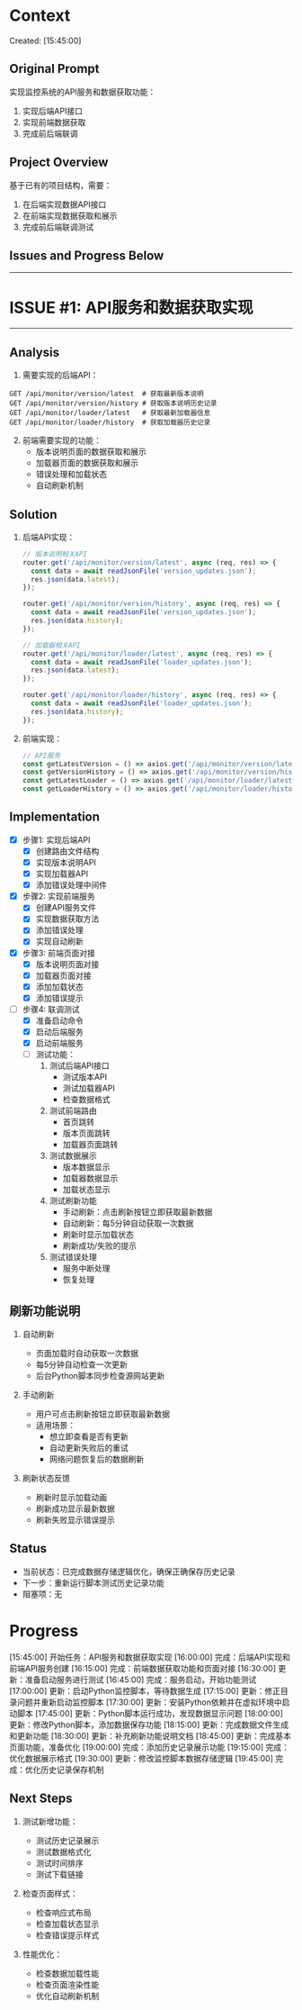 # Context
Created: [15:45:00]

## Original Prompt
实现监控系统的API服务和数据获取功能：
1. 实现后端API接口
2. 实现前端数据获取
3. 完成前后端联调

## Project Overview
基于已有的项目结构，需要：
1. 在后端实现数据API接口
2. 在前端实现数据获取和展示
3. 完成前后端联调测试

## Issues and Progress Below
-----------------------------------
# ISSUE #1: API服务和数据获取实现
-----------------------------------

## Analysis
1. 需要实现的后端API：
```
GET /api/monitor/version/latest  # 获取最新版本说明
GET /api/monitor/version/history # 获取版本说明历史记录
GET /api/monitor/loader/latest   # 获取最新加载器信息
GET /api/monitor/loader/history  # 获取加载器历史记录
```

2. 前端需要实现的功能：
   - 版本说明页面的数据获取和展示
   - 加载器页面的数据获取和展示
   - 错误处理和加载状态
   - 自动刷新机制

## Solution
1. 后端API实现：
   ```javascript
   // 版本说明相关API
   router.get('/api/monitor/version/latest', async (req, res) => {
     const data = await readJsonFile('version_updates.json');
     res.json(data.latest);
   });

   router.get('/api/monitor/version/history', async (req, res) => {
     const data = await readJsonFile('version_updates.json');
     res.json(data.history);
   });

   // 加载器相关API
   router.get('/api/monitor/loader/latest', async (req, res) => {
     const data = await readJsonFile('loader_updates.json');
     res.json(data.latest);
   });

   router.get('/api/monitor/loader/history', async (req, res) => {
     const data = await readJsonFile('loader_updates.json');
     res.json(data.history);
   });
   ```

2. 前端实现：
   ```javascript
   // API服务
   const getLatestVersion = () => axios.get('/api/monitor/version/latest');
   const getVersionHistory = () => axios.get('/api/monitor/version/history');
   const getLatestLoader = () => axios.get('/api/monitor/loader/latest');
   const getLoaderHistory = () => axios.get('/api/monitor/loader/history');
   ```

## Implementation
- [x] 步骤1: 实现后端API
  - [x] 创建路由文件结构
  - [x] 实现版本说明API
  - [x] 实现加载器API
  - [x] 添加错误处理中间件

- [x] 步骤2: 实现前端服务
  - [x] 创建API服务文件
  - [x] 实现数据获取方法
  - [x] 添加错误处理
  - [x] 实现自动刷新

- [x] 步骤3: 前端页面对接
  - [x] 版本说明页面对接
  - [x] 加载器页面对接
  - [x] 添加加载状态
  - [x] 添加错误提示

- [ ] 步骤4: 联调测试
  - [x] 准备启动命令
  - [x] 启动后端服务
  - [x] 启动前端服务
  - [ ] 测试功能：
    1. 测试后端API接口
       - 测试版本API
       - 测试加载器API
       - 检查数据格式
    2. 测试前端路由
       - 首页跳转
       - 版本页面跳转
       - 加载器页面跳转
    3. 测试数据展示
       - 版本数据显示
       - 加载器数据显示
       - 加载状态显示
    4. 测试刷新功能
       - 手动刷新：点击刷新按钮立即获取最新数据
       - 自动刷新：每5分钟自动获取一次数据
       - 刷新时显示加载状态
       - 刷新成功/失败的提示
    5. 测试错误处理
       - 服务中断处理
       - 恢复处理

## 刷新功能说明
1. 自动刷新
   - 页面加载时自动获取一次数据
   - 每5分钟自动检查一次更新
   - 后台Python脚本同步检查源网站更新

2. 手动刷新
   - 用户可点击刷新按钮立即获取最新数据
   - 适用场景：
     * 想立即查看是否有更新
     * 自动更新失败后的重试
     * 网络问题恢复后的数据刷新

3. 刷新状态反馈
   - 刷新时显示加载动画
   - 刷新成功显示最新数据
   - 刷新失败显示错误提示

## Status
- 当前状态：已完成数据存储逻辑优化，确保正确保存历史记录
- 下一步：重新运行脚本测试历史记录功能
- 阻塞项：无

# Progress
[15:45:00] 开始任务：API服务和数据获取实现
[16:00:00] 完成：后端API实现和前端API服务创建
[16:15:00] 完成：前端数据获取功能和页面对接
[16:30:00] 更新：准备启动服务进行测试
[16:45:00] 完成：服务启动，开始功能测试
[17:00:00] 更新：启动Python监控脚本，等待数据生成
[17:15:00] 更新：修正目录问题并重新启动监控脚本
[17:30:00] 更新：安装Python依赖并在虚拟环境中启动脚本
[17:45:00] 更新：Python脚本运行成功，发现数据显示问题
[18:00:00] 更新：修改Python脚本，添加数据保存功能
[18:15:00] 更新：完成数据文件生成和更新功能
[18:30:00] 更新：补充刷新功能说明文档
[18:45:00] 更新：完成基本页面功能，准备优化
[19:00:00] 完成：添加历史记录展示功能
[19:15:00] 完成：优化数据展示格式
[19:30:00] 更新：修改监控脚本数据存储逻辑
[19:45:00] 完成：优化历史记录保存机制

## Next Steps
1. 测试新增功能：
   - 测试历史记录展示
   - 测试数据格式化
   - 测试时间排序
   - 测试下载链接

2. 检查页面样式：
   - 检查响应式布局
   - 检查加载状态显示
   - 检查错误提示样式

3. 性能优化：
   - 检查数据加载性能
   - 检查页面渲染性能
   - 优化自动刷新机制 